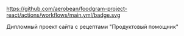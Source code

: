 https://github.com/aerobean/foodgram-project-react/actions/workflows/main.yml/badge.svg

Дипломный проект сайта с рецептами "Продуктовый помощник"
